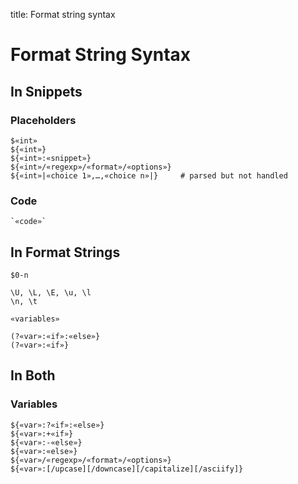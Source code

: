 title: Format string syntax

# Format String Syntax

## In Snippets

### Placeholders

	$«int»
	${«int»}
	${«int»:«snippet»}
	${«int»/«regexp»/«format»/«options»}
	${«int»|«choice 1»,…,«choice n»|}     # parsed but not handled

### Code

	`«code»`

## In Format Strings

	$0-n

	\U, \L, \E, \u, \l
	\n, \t

	«variables»

	(?«var»:«if»:«else»}
	(?«var»:«if»}

## In Both

### Variables

	${«var»:?«if»:«else»}
	${«var»:+«if»}
	${«var»:-«else»}
	${«var»:«else»}
	${«var»/«regexp»/«format»/«options»}
	${«var»:[/upcase][/downcase][/capitalize][/asciify]}
